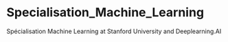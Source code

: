# Specialisation_Machine_Learning
Spécialisation Machine Learning at Stanford  University and Deeplearning.AI 
